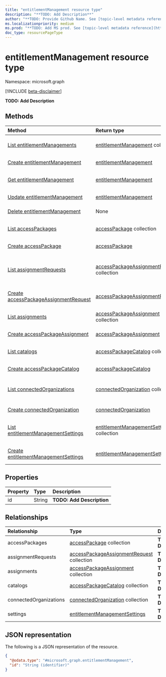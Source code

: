 ```yaml
---
title: "entitlementManagement resource type"
description: "**TODO: Add Description**"
author: "**TODO: Provide Github Name. See [topic-level metadata reference](https://msgo.azurewebsites.net/add/document/guidelines/metadata.html#topic-level-metadata)**"
ms.localizationpriority: medium
ms.prod: "**TODO: Add MS prod. See [topic-level metadata reference](https://msgo.azurewebsites.net/add/document/guidelines/metadata.html#topic-level-metadata)**"
doc_type: resourcePageType
---
```


# entitlementManagement resource type

Namespace: microsoft.graph

[!INCLUDE [beta-disclaimer](../../includes/beta-disclaimer.md)]

**TODO: Add Description**

## Methods
|Method|Return type|Description|
|:---|:---|:---|
|[List entitlementManagements](../api/entitlementmanagement-list.md)|[entitlementManagement](../resources/entitlementmanagement.md) collection|Get a list of the [entitlementManagement](../resources/entitlementmanagement.md) objects and their properties.|
|[Create entitlementManagement](../api/identitygovernance-post-entitlementmanagement.md)|[entitlementManagement](../resources/entitlementmanagement.md)|Create a new [entitlementManagement](../resources/entitlementmanagement.md) object.|
|[Get entitlementManagement](../api/entitlementmanagement-get.md)|[entitlementManagement](../resources/entitlementmanagement.md)|Read the properties and relationships of an [entitlementManagement](../resources/entitlementmanagement.md) object.|
|[Update entitlementManagement](../api/entitlementmanagement-update.md)|[entitlementManagement](../resources/entitlementmanagement.md)|Update the properties of an [entitlementManagement](../resources/entitlementmanagement.md) object.|
|[Delete entitlementManagement](../api/entitlementmanagement-delete.md)|None|Deletes an [entitlementManagement](../resources/entitlementmanagement.md) object.|
|[List accessPackages](../api/entitlementmanagement-list-accesspackages.md)|[accessPackage](../resources/accesspackage.md) collection|Get the accessPackage resources from the accessPackages navigation property.|
|[Create accessPackage](../api/entitlementmanagement-post-accesspackages.md)|[accessPackage](../resources/accesspackage.md)|Create a new accessPackage object.|
|[List assignmentRequests](../api/entitlementmanagement-list-assignmentrequests.md)|[accessPackageAssignmentRequest](../resources/accesspackageassignmentrequest.md) collection|Get the accessPackageAssignmentRequest resources from the assignmentRequests navigation property.|
|[Create accessPackageAssignmentRequest](../api/entitlementmanagement-post-assignmentrequests.md)|[accessPackageAssignmentRequest](../resources/accesspackageassignmentrequest.md)|Create a new accessPackageAssignmentRequest object.|
|[List assignments](../api/entitlementmanagement-list-assignments.md)|[accessPackageAssignment](../resources/accesspackageassignment.md) collection|Get the accessPackageAssignment resources from the assignments navigation property.|
|[Create accessPackageAssignment](../api/entitlementmanagement-post-assignments.md)|[accessPackageAssignment](../resources/accesspackageassignment.md)|Create a new accessPackageAssignment object.|
|[List catalogs](../api/entitlementmanagement-list-catalogs.md)|[accessPackageCatalog](../resources/accesspackagecatalog.md) collection|Get the accessPackageCatalog resources from the catalogs navigation property.|
|[Create accessPackageCatalog](../api/entitlementmanagement-post-catalogs.md)|[accessPackageCatalog](../resources/accesspackagecatalog.md)|Create a new accessPackageCatalog object.|
|[List connectedOrganizations](../api/entitlementmanagement-list-connectedorganizations.md)|[connectedOrganization](../resources/connectedorganization.md) collection|Get the connectedOrganization resources from the connectedOrganizations navigation property.|
|[Create connectedOrganization](../api/entitlementmanagement-post-connectedorganizations.md)|[connectedOrganization](../resources/connectedorganization.md)|Create a new connectedOrganization object.|
|[List entitlementManagementSettings](../api/entitlementmanagement-list-settings.md)|[entitlementManagementSettings](../resources/entitlementmanagementsettings.md) collection|Get the entitlementManagementSettings resources from the settings navigation property.|
|[Create entitlementManagementSettings](../api/entitlementmanagement-post-settings.md)|[entitlementManagementSettings](../resources/entitlementmanagementsettings.md)|Create a new entitlementManagementSettings object.|

## Properties
|Property|Type|Description|
|:---|:---|:---|
|id|String|**TODO: Add Description**|

## Relationships
|Relationship|Type|Description|
|:---|:---|:---|
|accessPackages|[accessPackage](../resources/accesspackage.md) collection|**TODO: Add Description**|
|assignmentRequests|[accessPackageAssignmentRequest](../resources/accesspackageassignmentrequest.md) collection|**TODO: Add Description**|
|assignments|[accessPackageAssignment](../resources/accesspackageassignment.md) collection|**TODO: Add Description**|
|catalogs|[accessPackageCatalog](../resources/accesspackagecatalog.md) collection|**TODO: Add Description**|
|connectedOrganizations|[connectedOrganization](../resources/connectedorganization.md) collection|**TODO: Add Description**|
|settings|[entitlementManagementSettings](../resources/entitlementmanagementsettings.md)|**TODO: Add Description**|

## JSON representation
The following is a JSON representation of the resource.
<!-- {
  "blockType": "resource",
  "keyProperty": "id",
  "@odata.type": "microsoft.graph.entitlementManagement",
  "openType": false
}
-->
``` json
{
  "@odata.type": "#microsoft.graph.entitlementManagement",
  "id": "String (identifier)"
}
```

